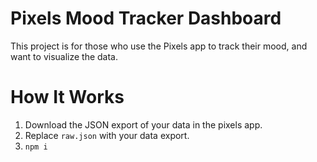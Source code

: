 # Pixels Mood Tracker Dashboard

This project is for those who use the Pixels app to track their mood, and want to visualize the data.

# How It Works

1. Download the JSON export of your data in the pixels app. 
2. Replace `raw.json` with your data export. 
3. `npm i`
